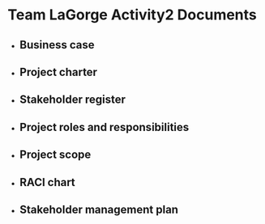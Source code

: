 # Team LaGorge Activity2 Documents

* ## Business case
* ## Project charter
* ## Stakeholder register
* ## Project roles and responsibilities
* ## Project scope 
* ## RACI chart
* ## Stakeholder management plan
